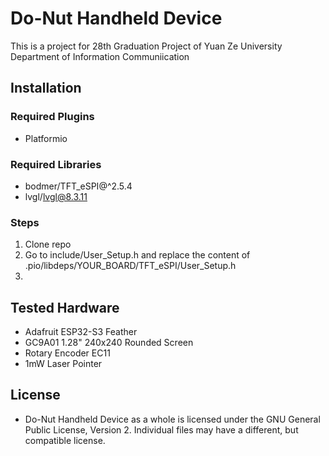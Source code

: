 # Do-Nut Handheld Device
This is a project for 28th Graduation Project of Yuan Ze University Department of Information Communiication

## Installation
### Required Plugins
- Platformio

### Required Libraries
- bodmer/TFT_eSPI@^2.5.4
- lvgl/lvgl@8.3.11

### Steps
1. Clone repo
2. Go to include/User_Setup.h and replace the content of .pio/libdeps/YOUR_BOARD/TFT_eSPI/User_Setup.h
3. 
## Tested Hardware
- Adafruit ESP32-S3 Feather
- GC9A01 1.28" 240x240 Rounded Screen
- Rotary Encoder EC11
- 1mW Laser Pointer

## License
- Do-Nut Handheld Device as a whole is licensed under the GNU General Public License, Version 2. Individual files may have a different, but compatible license.
